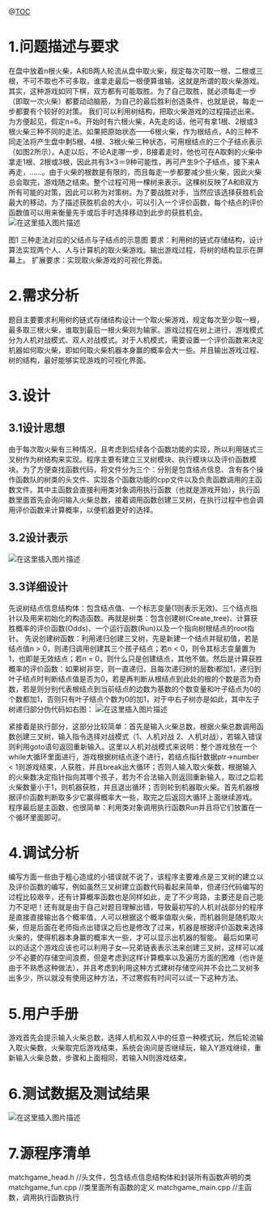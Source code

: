 ﻿@[TOC](目录)
# 1.问题描述与要求
在盘中放着n根火柴，A和B两人轮流从盘中取火柴，规定每次可取一根、二根或三根，不可不取也不可多取，谁拿走最后一根便算谁输。这就是所谓的取火柴游戏。其实，这种游戏如同下棋，双方都有可能取胜。为了自己取胜，就必须每走一步（即取一次火柴）都要动动脑筋，为自己的最后胜利创造条件，也就是说，每走一步都要有个较好的对策。
我们可以利用树结构，把取火柴游戏的过程描述出来。为方便起见，假定n=6。开始时有六根火柴，A先走的话，他可有拿1根、2根或3根火柴三种不同的走法。如果把原始状态——6根火柴，作为根结点，A的三种不同走法将产生盘中剩5根、4根、3根火柴三种状态，可用根结点的三个子结点表示（如图2所示）。A走以后，不论A走哪一步，B接着走时，他也可在A取剩的火柴中拿走1根、2根或3根，因此共有3×3＝9种可能性，再可产生9个子结点，接下来A再走，……。由于火柴的根数是有限的，而且每走一步都要减少些火柴，因此火柴总会取完，游戏随之结束。整个过程可用一棵树来表示。这棵树反映了A和B双方所有可能的对策，因此可以称为对策树。为了要战胜对手，当然应该选择获胜机会最大的移动，为了描述获胜机会的大小，可以引入一个评价函数，每个结点的评价函数值可以用来衡量先手或后手时选择移动到此步的获胜机会。
![在这里插入图片描述](https://img-blog.csdnimg.cn/20210308232459750.png#pic_center)

图1 三种走法对应的父结点与子结点的示意图
要求：利用树的链式存储结构，设计算法实现两个人、人与计算机的取火柴游戏。输出游戏过程，将树的结构显示在屏幕上。
扩展要求：实现取火柴游戏的可视化界面。
# 2.需求分析
题目主要要求利用树的链式存储结构设计一个取火柴游戏，规定每次至少取一根，最多取三根火柴，谁取到最后一根火柴则为输家。游戏过程在树上进行，游戏模式分为人机对战模式、双人对战模式。对于人机模式，需要设置一个评价函数来决定机器如何取火柴，即如何取火柴机器本身赢的概率会大一些。并且输出游戏过程、树的结构，最好能够实现游戏的可视化界面。
# 3.设计
## 3.1设计思想
由于每次取火柴有三种情况，且考虑到后续各个函数功能的实现，所以利用链式三叉树作为树结构来实现。程序主要有建立三叉树模块、执行模块以及评价函数模块。为了方便查找函数代码，将文件分为三个：分别是包含结点信息、含有各个操作函数队的树类的头文件、实现各个函数功能的cpp文件以及负责函数调用的主函数文件。其中主函数会直接利用类对象调用执行函数（也就是游戏开始），执行函数里面首先会询问输入火柴总数，接着调用函数创建三叉树，在执行过程中也会调用评价函数来计算概率，以便机器更好的选择。
## 3.2设计表示
![在这里插入图片描述](https://img-blog.csdnimg.cn/20210308232705741.png?x-oss-process=image/watermark,type_ZmFuZ3poZW5naGVpdGk,shadow_10,text_aHR0cHM6Ly9ibG9nLmNzZG4ubmV0L3FxXzQzNzk0NjMz,size_16,color_FFFFFF,t_70#pic_center)

## 3.3详细设计
先说树结点信息结构体：包含结点值、一个标志变量(1则表示无效)、三个结点指针以及用来初始化的构造函数。再就是树类：包含创建树(Create_tree)、计算获胜概率的评价函数(Odds)、一个运行函数(Run)以及一个指向树根结点的root指针。
先说创建树函数：利用递归创建三叉树，先是新建一个结点并赋初值，若是结点值n > 0，则递归调用创建其三个孩子结点；若n < 0，则令其标志变量置为1，也即是无效结点；若n = 0，则什么只是创建结点，其他不做。然后是计算获胜概率的评价函数：如果树非空，则一直递归，且每次递归树的层数i都加1，递归到叶子结点时判断结点值是否为0，若是再判断从根结点到此处的根的个数是否为奇数，若是则分别代表根结点到当前结点的边数为基数的个数变量和叶子结点为0的个数都加1，否则只有叶子结点个数为0的加1，对于中右子树亦是如此，其中左子树递归部分伪代码如右图：
![在这里插入图片描述](https://img-blog.csdnimg.cn/20210308232826889.png#pic_center)

紧接着是执行部分，这部分比较简单：首先是输入火柴总数，根据火柴总数调用函数创建三叉树，输入指令选择对战模式（1、人机对战 2、人机对战），若输入错误则利用goto语句返回重新输入。这里以人机对战模式来说明：整个游戏放在一个while大循环里面进行，游戏根据树结点逐个进行，若结点指针数据ptr->number < 1则游戏结束，人获胜，并且break出大循环；否则人输入取火柴数，根据输入的火柴数决定指针指向其哪个孩子，若为不合法输入则返回重新输入，取过之后若火柴数量小于1，则机器获胜，并且退出循环；否则轮到机器取火柴。首先机器根据评价函数判断取多少它赢得概率大一些，取完之后返回大循环上面继续游戏。
程序最后是主函数，也很简单：利用类对象调用执行函数Run并且将它们放置在一个循环里面即可。
# 4.调试分析
编写方面一些由于粗心造成的小错误就不说了，该程序主要难点是三叉树的建立以及评价函数的编写，例如虽然三叉树建立函数代码看起来简单，但递归代码编写的过程比较艰辛，还有计算概率函数也是同样如此，走了不少弯路，主要还是自己能力不足吧！还有就是由于自己对题目理解出错，导致最初写的人机对战部分的程序是直接直接输出各个概率值，人可以根据这个概率值取火柴，而机器则是随机取火柴，但是后面在老师指点出错误之后也是修改了过来，机器是根据评价函数来选择火柴的，使得机器本身赢的概率大一些，才可以显示出机器的智能。
最后如果可以的话这个游戏应该也可以利用子女—兄弟链表表示法来创建三叉树，这样可以减少不必要的存储空间浪费，但是考虑到这样计算概率以及遍历方面的困难（也许是由于不熟悉这种做法），并且考虑到利用这种方式建树存储空间并不会比二叉树多出多少，所以就没有使用这种方法，不过寒假有时间可以试一下这种方法。
# 5.用户手册
 游戏首先会提示输入火柴总数，选择人机和双人中的任意一种模式玩，然后轮流输入取火柴数，火柴取完后游戏结束，系统会询问是否继续玩，输入Y游戏继续，重新输入火柴总数，步骤和上面相同，若输入N则游戏结束。
# 6.测试数据及测试结果
![在这里插入图片描述](https://img-blog.csdnimg.cn/20210308232834939.png?x-oss-process=image/watermark,type_ZmFuZ3poZW5naGVpdGk,shadow_10,text_aHR0cHM6Ly9ibG9nLmNzZG4ubmV0L3FxXzQzNzk0NjMz,size_16,color_FFFFFF,t_70#pic_center)

# 7.源程序清单
matchgame_head.h     //头文件，包含结点信息结构体和封装所有函数声明的类
matchgame_fun.cpp    //类里面所有函数的定义
matchgame_main.cpp   //主函数，调用执行函数执行

